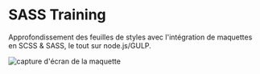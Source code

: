 # SASS Training

Approfondissement des feuilles de styles avec l'intégration de maquettes en SCSS & SASS, le tout sur node.js/GULP.

![capture d'écran de la maquette](https://i.imgur.com/ewNBtLE.jpg)
